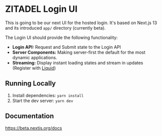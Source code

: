 # ZITADEL Login UI

This is going to be our next UI for the hosted login. It's based on Next.js 13 and its introduced `app/` directory (currently beta).

The Login UI should provide the following functionality:

- **Login API:** Request and Submit state to the Login API
- **Server Components:** Making server-first the default for the most dynamic applications.
- **Streaming:** Display instant loading states and stream in updates (Register with [Liquid](https://liquidjs.com/))

## Running Locally

1. Install dependencies: `yarn install`
1. Start the dev server: `yarn dev`

## Documentation

https://beta.nextjs.org/docs
